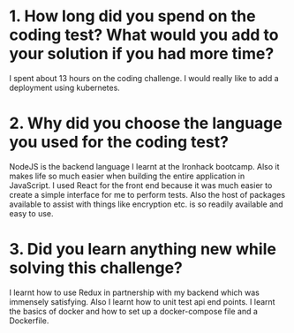 # 1. How long did you spend on the coding test? What would you add to your solution if you had more time?

I spent about 13 hours on the coding challenge. I would really like to add a deployment using kubernetes.

# 2. Why did you choose the language you used for the coding test?

NodeJS is the backend language I learnt at the Ironhack bootcamp. Also it makes life so much easier when building the entire application in JavaScript. I used React for the front end because it was much easier to create a simple interface for me to perform tests. Also the host of packages available to assist with things like encryption etc. is so readily available and easy to use.

# 3. Did you learn anything new while solving this challenge?

I learnt how to use Redux in partnership with my backend which was immensely satisfying. Also I learnt how to unit test api end points. I learnt the basics of docker and how to set up a docker-compose file and a Dockerfile.
